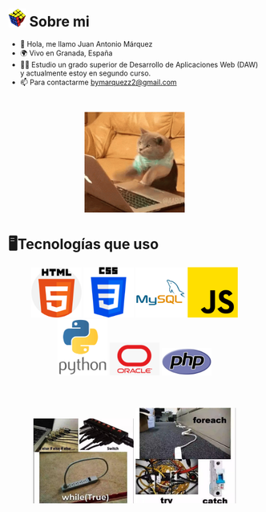 
# <img src="https://github.com/ByMarqueZz/ByMarqueZz/blob/main/img/cubo.png" width="35" heigth="35"> Sobre mi

- 👋 Hola, me llamo Juan Antonio Márquez
- 🌍 Vivo en Granada, España
- 🙋‍♂️ Estudio un grado superior de Desarrollo de Aplicaciones Web (DAW) y actualmente estoy en segundo curso.
- 📫 Para contactarme bymarquezz2@gmail.com
<br>
<p align="center">
  <img src="https://github.com/ByMarqueZz/ByMarqueZz/blob/main/img/gato.gif" width="200" heigth="200">
</p>

# 🖥Tecnologías que uso
<p align="center">
  <img src="https://github.com/ByMarqueZz/ByMarqueZz/blob/main/img/html.png" width="100" heigth="100">
  <img src="https://github.com/ByMarqueZz/ByMarqueZz/blob/main/img/css.png" width="100" heigth="100">
  <img src="https://github.com/ByMarqueZz/ByMarqueZz/blob/main/img/mysql.png" width="100" heigth="100">
  <img src="https://github.com/ByMarqueZz/ByMarqueZz/blob/main/img/js.png" width="100" heigth="100">
  <img src="https://github.com/ByMarqueZz/ByMarqueZz/blob/main/img/py.png" width="100" heigth="100">
  <img src="https://github.com/ByMarqueZz/ByMarqueZz/blob/main/img/oracle.png" width="100" heigth="100">
  <img src="https://github.com/ByMarqueZz/ByMarqueZz/blob/main/img/php.svg" width="100" heigth="100">
</p>
<br><br>
<p align="center">
  <img src="https://github.com/ByMarqueZz/ByMarqueZz/blob/main/img/meme.jpeg" width="200" heigth="200">
  <img src="https://github.com/ByMarqueZz/ByMarqueZz/blob/main/img/meme2.jpeg" width="200" heigth="200">
</p>
